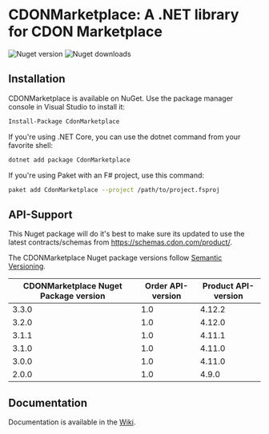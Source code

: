 # CDONMarketplace: A .NET library for CDON Marketplace

![Nuget version](https://img.shields.io/nuget/vpre/CdonMarketplace)
![Nuget downloads](https://img.shields.io/nuget/dt/CdonMarketplace)

## Installation

CDONMarketplace is available on NuGet. Use the package manager console in Visual Studio to install it:

```sh
Install-Package CdonMarketplace
```

If you're using .NET Core, you can use the dotnet command from your favorite shell:

```sh
dotnet add package CdonMarketplace
```

If you're using Paket with an F# project, use this command:

```sh
paket add CdonMarketplace --project /path/to/project.fsproj
```

## API-Support

This Nuget package will do it's best to make sure its updated to use the latest contracts/schemas from https://schemas.cdon.com/product/.

The CDONMarketplace Nuget package versions follow [Semantic Versioning](https://semver.org/).

| CDONMarketplace Nuget Package version | Order API-version | Product API-version |
| ------------------------------------- | ----------------- | ------------------- |
| 3.3.0                                 | 1.0               | 4.12.2              |
| 3.2.0                                 | 1.0               | 4.12.0              |
| 3.1.1                                 | 1.0               | 4.11.1              |
| 3.1.0                                 | 1.0               | 4.11.0              |
| 3.0.0                                 | 1.0               | 4.11.0              |
| 2.0.0                                 | 1.0               | 4.9.0               |

## Documentation

Documentation is available in the [Wiki](https://github.com/tomeo/CdonMarketplace/wiki/).
